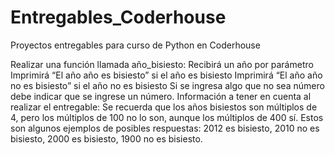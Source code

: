 # Entregables_Coderhouse
Proyectos entregables para curso de Python en Coderhouse

Realizar una función llamada año_bisiesto:
Recibirá un año por parámetro
Imprimirá “El año año es bisiesto” si el año es bisiesto
Imprimirá “El año año no es bisiesto” si el año no es bisiesto
Si se ingresa algo que no sea número debe indicar que se ingrese un número.
Información a tener en cuenta al realizar el entregable:
Se recuerda que los años bisiestos son múltiplos de 4, pero los múltiplos de 100 no lo son, aunque los múltiplos de 400 sí.
Estos son algunos ejemplos de posibles respuestas: 2012 es bisiesto, 2010 no es bisiesto, 2000 es bisiesto, 1900 no es bisiesto.
